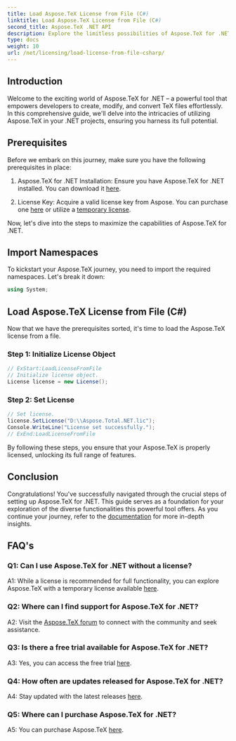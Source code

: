 ```yaml
---
title: Load Aspose.TeX License from File (C#)
linktitle: Load Aspose.TeX License from File (C#)
second_title: Aspose.TeX .NET API
description: Explore the limitless possibilities of Aspose.TeX for .NET. Create, modify, and convert TeX files seamlessly.
type: docs
weight: 10
url: /net/licensing/load-license-from-file-csharp/
---
```

## Introduction

Welcome to the exciting world of Aspose.TeX for .NET – a powerful tool that empowers developers to create, modify, and convert TeX files effortlessly. In this comprehensive guide, we'll delve into the intricacies of utilizing Aspose.TeX in your .NET projects, ensuring you harness its full potential.

## Prerequisites

Before we embark on this journey, make sure you have the following prerequisites in place:

1. Aspose.TeX for .NET Installation: Ensure you have Aspose.TeX for .NET installed. You can download it [here](https://releases.aspose.com/tex/net/).

2. License Key: Acquire a valid license key from Aspose. You can purchase one [here](https://purchase.aspose.com/buy) or utilize a [temporary license](https://purchase.aspose.com/temporary-license/).

Now, let's dive into the steps to maximize the capabilities of Aspose.TeX for .NET.

## Import Namespaces

To kickstart your Aspose.TeX journey, you need to import the required namespaces. Let's break it down:

```csharp
using System;
```

## Load Aspose.TeX License from File (C#)

Now that we have the prerequisites sorted, it's time to load the Aspose.TeX license from a file.

### Step 1: Initialize License Object

```csharp
// ExStart:LoadLicenseFromFile
// Initialize license object.
License license = new License();
```

### Step 2: Set License

```csharp
// Set license.
license.SetLicense("D:\\Aspose.Total.NET.lic");
Console.WriteLine("License set successfully.");
// ExEnd:LoadLicenseFromFile
```

By following these steps, you ensure that your Aspose.TeX is properly licensed, unlocking its full range of features.

## Conclusion

Congratulations! You've successfully navigated through the crucial steps of setting up Aspose.TeX for .NET. This guide serves as a foundation for your exploration of the diverse functionalities this powerful tool offers. As you continue your journey, refer to the [documentation](https://reference.aspose.com/tex/net/) for more in-depth insights.

## FAQ's

### Q1: Can I use Aspose.TeX for .NET without a license?

A1: While a license is recommended for full functionality, you can explore Aspose.TeX with a temporary license available [here](https://purchase.aspose.com/temporary-license/).

### Q2: Where can I find support for Aspose.TeX for .NET?

A2: Visit the [Aspose.TeX forum](https://forum.aspose.com/c/tex/47) to connect with the community and seek assistance.

### Q3: Is there a free trial available for Aspose.TeX for .NET?

A3: Yes, you can access the free trial [here](https://releases.aspose.com/).

### Q4: How often are updates released for Aspose.TeX for .NET?

A4: Stay updated with the latest releases [here](https://releases.aspose.com/tex/net/).

### Q5: Where can I purchase Aspose.TeX for .NET?

A5: You can purchase Aspose.TeX [here](https://purchase.aspose.com/buy).
